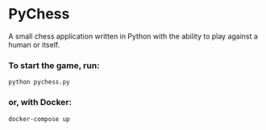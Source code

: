 # PyChess
A small chess application written in Python with the ability to play against a human or itself.

### To start the game, run:
```
python pychess.py
```

### or, with Docker:
```
docker-compose up
```
